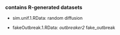 ### contains R-generated datasets

- sim.unif.1.RData: random diffusion

- fakeOutbreak.1.RData: <i>outbreaker2</i> fake_outbreak
